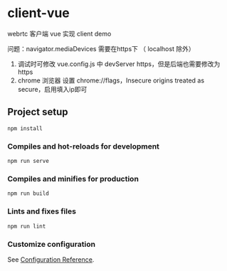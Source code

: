 # client-vue

webrtc 客户端 vue 实现 client demo

问题：navigator.mediaDevices 需要在https下 （ localhost 除外）

1. 调试时可修改 vue.config.js 中 devServer https，但是后端也需要修改为 https
2. chrome 浏览器 设置 chrome://flags，Insecure origins treated as secure，启用填入ip即可

## Project setup

```
npm install
```

### Compiles and hot-reloads for development
```
npm run serve
```

### Compiles and minifies for production
```
npm run build
```

### Lints and fixes files
```
npm run lint
```

### Customize configuration
See [Configuration Reference](https://cli.vuejs.org/config/).
